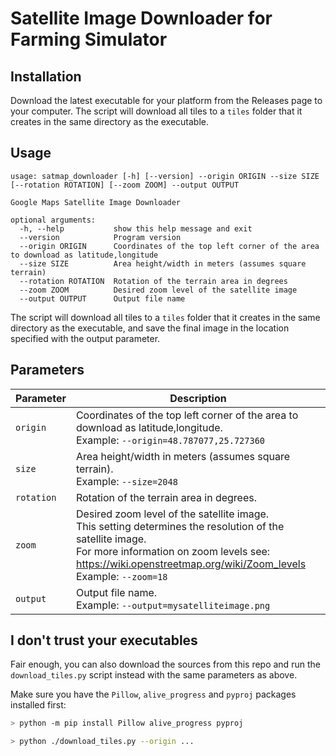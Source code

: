 # Satellite Image Downloader for Farming Simulator

## Installation

Download the latest executable for your platform from the Releases page to your computer. The script will download all tiles to a `tiles` folder that it creates in the same directory as the executable.

## Usage
```
usage: satmap_downloader [-h] [--version] --origin ORIGIN --size SIZE [--rotation ROTATION] [--zoom ZOOM] --output OUTPUT

Google Maps Satellite Image Downloader

optional arguments:
  -h, --help           show this help message and exit
  --version            Program version
  --origin ORIGIN      Coordinates of the top left corner of the area to download as latitude,longitude
  --size SIZE          Area height/width in meters (assumes square terrain)
  --rotation ROTATION  Rotation of the terrain area in degrees
  --zoom ZOOM          Desired zoom level of the satellite image
  --output OUTPUT      Output file name
```

The script will download all tiles to a `tiles` folder that it creates in the same directory as the executable, and save the final image in the location specified with the output parameter.

## Parameters

| Parameter | Description |
| --------- | ----------- |
| `origin` | Coordinates of the top left corner of the area to download as latitude,longitude.<br>Example: `--origin=48.787077,25.727360`                                          |
| `size` | Area height/width in meters (assumes square terrain).<br>Example: `--size=2048`|
| `rotation` | Rotation of the terrain area in degrees. |
| `zoom` | Desired zoom level of the satellite image.<br>This setting determines the resolution of the satellite image.<br>For more information on zoom levels see: https://wiki.openstreetmap.org/wiki/Zoom_levels<br>Example: `--zoom=18` |
| `output` | Output file name.<br>Example: `--output=mysatelliteimage.png` |

## I don't trust your executables

Fair enough, you can also download the sources from this repo and run the `download_tiles.py` script instead with the same parameters as above.

Make sure you have the `Pillow`, `alive_progress` and `pyproj` packages installed first:

```bash
> python -m pip install Pillow alive_progress pyproj

> python ./download_tiles.py --origin ...
```
